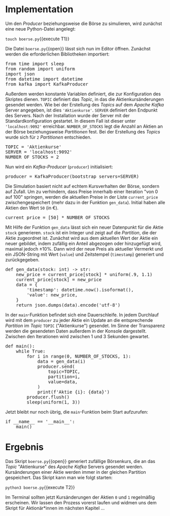# Implementation

Um den _Producer_ beziehungsweise die Börse zu simulieren, wird zunächst eine neue Python-Datei angelegt:

`touch boerse.py`{{execute T1}}

Die Datei `boerse.py`{{open}} lässt sich nun im Editor öffnen. Zunächst werden die erforderlichen Bibliotheken importiert:

<pre class="file" data-filename="boerse.py" data-target="replace">
from time import sleep
from random import uniform
import json
from datetime import datetime
from kafka import KafkaProducer
</pre>

Außerdem werden konstante Variablen definiert, die zur Konfiguration des Skriptes dienen. `TOPIC` definiert das _Topic_, in das die Aktienkursänderungen gesendet werden. Wie bei der Erstellung des _Topics_ auf dem _Apache Kafka_ Server angegeben, ist dies `'Aktienkurse'`. `SERVER` definiert den Endpunkt des Servers. Nach der Installation wurde der Server mit der Standardkonfiguration gestartet. In diesem Fall ist dieser unter `'localhost:9092'` erreichbar. `NUMBER_OF_STOCKS` legt die Anzahl an Aktien an der Börse beziehungsweise _Partitionen_ fest. Bei der Erstellung des _Topics_ wurde sich für `2` _Partitionen_ entschieden.

<pre class="file" data-filename="boerse.py" data-target="append">
TOPIC = 'Aktienkurse'
SERVER = 'localhost:9092'
NUMBER_OF_STOCKS = 2
</pre>

Nun wird ein _Kafka-Producer_ (`producer`) initialisiert:

<pre class="file" data-filename="boerse.py" data-target="append">
producer = KafkaProducer(bootstrap_servers=SERVER)
</pre>

Die Simulation basiert nicht auf echtem Kursverhalten der Börse, sondern auf Zufall. Um zu verhindern, dass Preise innerhalb einer Iteration "von 0 auf 100" springen, werden die aktuellen Preise in der Liste `current_price` zwischengespeichert (mehr dazu in der Funktion `gen_data`). Initial haben alle Aktien den Wert `50` (in €).

<pre class="file" data-filename="boerse.py" data-target="append">
current_price = [50] * NUMBER_OF_STOCKS
</pre>

Mit Hilfe der Funktion `gen_data` lässt sich ein neuer Datenpunkt für die Aktie `stock` generieren. `stock` ist ein Integer und zeigt auf die _Partition_, die der Aktie zugeordnet ist. Zunächst wird aus dem aktuellen Wert der Aktie ein neuer gebildet, indem zufällig ein Anteil abgezogen oder hinzugefügt wird, maximal jedoch ±10%. Dann wird der neue Preis als aktueller Vermerkt und ein JSON-String mit Wert (`value`) und Zeitstempel (`timestamp`) generiert und zurückgegeben.

<pre class="file" data-filename="boerse.py" data-target="append">
def gen_data(stock: int) -> str:
    new_price = current_price[stock] * uniform(.9, 1.1)
    current_price[stock] = new_price
    data = {
        'timestamp': datetime.now().isoformat(),
        'value': new_price,
    }
    return json.dumps(data).encode('utf-8')
</pre>

In der `main`-Funktion befindet sich eine Dauerschleife. In jedem Durchlauf wird mit dem `producer` zu jeder Aktie ein Update an die entsprechende _Partition_ im _Topic_ `TOPIC` ("Aktienkurse") gesendet. Im Sinne der Transparenz werden die gesendeten Daten außerdem in der Konsole dargestellt. Zwischen den Iterationen wird zwischen 1 und 3 Sekunden gewartet.

<pre class="file" data-filename="boerse.py" data-target="append">
def main():
    while True:
        for i in range(0, NUMBER_OF_STOCKS, 1):
            data = gen_data(i)
            producer.send(
                topic=TOPIC,
                partition=i,
                value=data,
            )
            print(f'Aktie {i}: {data}')
        producer.flush()
        sleep(uniform(1, 3))
</pre>

Jetzt bleibt nur noch übrig, die `main`-Funktion beim Start aufzurufen:

<pre class="file" data-filename="boerse.py" data-target="append">
if __name__ == '__main__':
    main()
</pre>

# Ergebnis

Das Skript `boerse.py`{{open}} generiert zufällige Börsenkurs, die an das _Topic_ "Aktienkurse" des _Apache Kafka_ Servers gesendet werden. Kursänderungen einer Aktie werden immer in der gleichen Partition gespeichert. Das Skript kann man wie folgt starten:

`python3 boerse.py`{{execute T2}}

Im Terminal sollten jetzt Kursänderungen der Aktien `0` und `1` regelmäßig erscheinen. Wir lassen den Prozess vorerst laufen und widmen uns dem Skript für Aktionär\*innen im nächsten Kapitel ...
